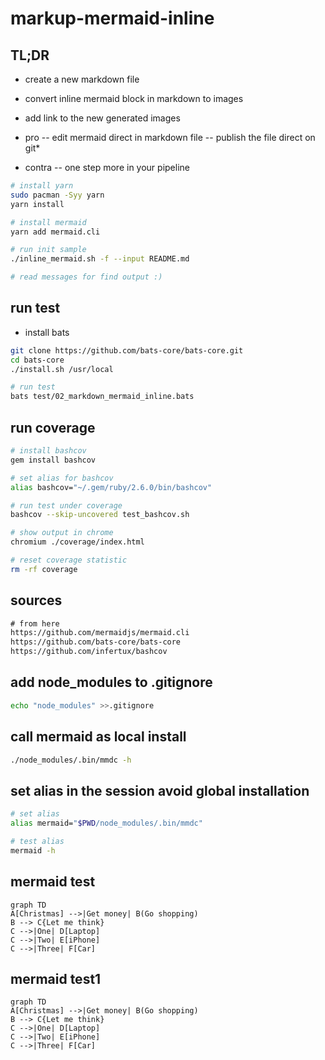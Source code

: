 # markup-mermaid-inline

## TL;DR

- create a new markdown file
- convert inline mermaid block in markdown to images
- add link to the new generated images

- pro
-- edit mermaid direct in markdown file
-- publish the file direct on git*

- contra
-- one step more in your pipeline


```bash
# install yarn
sudo pacman -Syy yarn
yarn install

# install mermaid
yarn add mermaid.cli

# run init sample
./inline_mermaid.sh -f --input README.md

# read messages for find output :)
```

## run test

- install bats

```bash
git clone https://github.com/bats-core/bats-core.git
cd bats-core
./install.sh /usr/local

# run test
bats test/02_markdown_mermaid_inline.bats
```

## run coverage

```bash
# install bashcov
gem install bashcov

# set alias for bashcov
alias bashcov="~/.gem/ruby/2.6.0/bin/bashcov"

# run test under coverage
bashcov --skip-uncovered test_bashcov.sh

# show output in chrome
chromium ./coverage/index.html

# reset coverage statistic
rm -rf coverage

```

## sources

```txt sources
# from here
https://github.com/mermaidjs/mermaid.cli
https://github.com/bats-core/bats-core
https://github.com/infertux/bashcov

```

## add node_modules to .gitignore

```bash add_node_modules_to_gitignore
echo "node_modules" >>.gitignore
```

## call mermaid as local install

```bash call mermaid
./node_modules/.bin/mmdc -h
```

## set alias in the session avoid global installation

```bash set_alias
# set alias
alias mermaid="$PWD/node_modules/.bin/mmdc"

# test alias
mermaid -h
```

## mermaid test

```mermaid test_flowchart.mmd
graph TD
A[Christmas] -->|Get money| B(Go shopping)
B --> C{Let me think}
C -->|One| D[Laptop]
C -->|Two| E[iPhone]
C -->|Three| F[Car]
```

## mermaid test1

```mermaid test_flowchart1.mmd
graph TD
A[Christmas] -->|Get money| B(Go shopping)
B --> C{Let me think}
C -->|One| D[Laptop]
C -->|Two| E[iPhone]
C -->|Three| F[Car]
```
